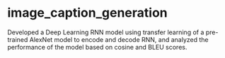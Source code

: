 # image_caption_generation
Developed a Deep Learning RNN model using transfer learning of a pre-trained AlexNet model to encode and decode RNN, and analyzed the performance of the model based on cosine and BLEU scores.
